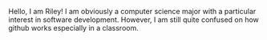 Hello, I am Riley! I am obviously a computer science major with a particular interest in software development. However, I am still quite confused on how github works especially in a classroom.